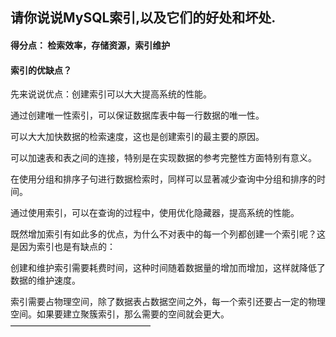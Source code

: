 ## 请你说说MySQL索引,以及它们的好处和坏处.

#### 得分点： 检索效率，存储资源，索引维护

#### 索引的优缺点？

先来说说优点：创建索引可以大大提高系统的性能。

通过创建唯一性索引，可以保证数据库表中每一行数据的唯一性。

可以大大加快数据的检索速度，这也是创建索引的最主要的原因。

可以加速表和表之间的连接，特别是在实现数据的参考完整性方面特别有意义。

在使用分组和排序子句进行数据检索时，同样可以显著减少查询中分组和排序的时间。

通过使用索引，可以在查询的过程中，使用优化隐藏器，提高系统的性能。

既然增加索引有如此多的优点，为什么不对表中的每一个列都创建一个索引呢？这是因为索引也是有缺点的：

创建和维护索引需要耗费时间，这种时间随着数据量的增加而增加，这样就降低了数据的维护速度。

索引需要占物理空间，除了数据表占数据空间之外，每一个索引还要占一定的物理空间。如果要建立聚簇索引，那么需要的空间就会更大。
————————————————
